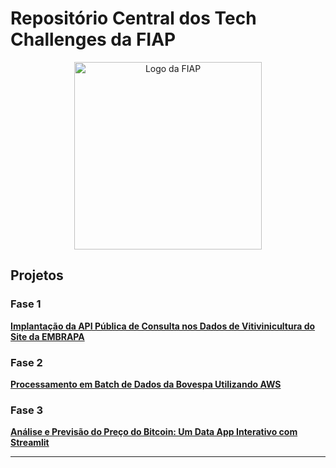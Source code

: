 # Repositório Central dos Tech Challenges da FIAP

<div style="text-align: center;">
    <img src="https://postech.fiap.com.br/imgs/courses/machine-learning-engineering/share.png" alt="Logo da FIAP" width="300"/>
</div>

## Projetos

### Fase 1
[**Implantação da API Pública de Consulta nos Dados de Vitivinicultura do Site da EMBRAPA**](https://github.com/andrenprestes/FIAP-Tech-Challenge/tree/main/fase_01)

### Fase 2
[**Processamento em Batch de Dados da Bovespa Utilizando AWS**](https://github.com/andrenprestes/FIAP-Tech-Challenge/tree/main/fase_02)

### Fase 3
[**Análise e Previsão do Preço do Bitcoin: Um Data App Interativo com Streamlit**](https://github.com/andrenprestes/FIAP-Tech-Challenge/tree/main/fase_03)

---
